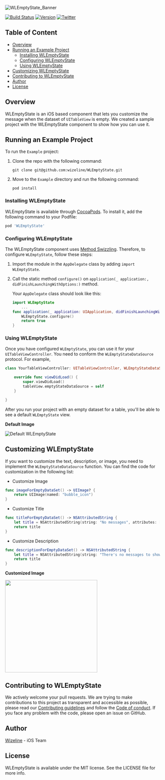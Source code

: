 ![WLEmptyState_Banner](https://user-images.githubusercontent.com/6756995/55449438-bf01f300-5588-11e9-9c0d-dd48bd5babb4.png)

[![Build Status](https://travis-ci.com/wizeline/predictive-listening.svg?token=x5gYJeA2Y1cf76HyTTzK&branch=develop)](https://travis-ci.com/wizeline/predictive-listening)
[![Version](https://img.shields.io/cocoapods/v/WLEmptyState.svg?style=flat)](https://cocoapods.org/pods/WLEmptyState)
[![Twitter](https://img.shields.io/twitter/follow/theWizeline.svg?label=Wizeline%20&style=flat)](http://twitter.com/thewizeline)

## Table of Content <!-- omit in toc -->

- [Overview](#overview)
- [Running an Example Project](#running-an-example-project)
  - [Installing WLEmptyState](#installing-wlemptystate)
  - [Configuring WLEmptyState](#configuring-wlemptystate)
  - [Using WLEmptyState](#using-wlemptystate)
- [Customizing WLEmptyState](#customizing-wlemptystate)
- [Contributing to WLEmptyState](#contributing-to-wlemptystate)
- [Author](#author)
- [License](#license)

## Overview

WLEmptyState is an iOS based component that lets you customize the message when the dataset of `UITableView` is empty. We created a sample project with the WLEmptyState component to show how you can use it.

## Running an Example Project

To run the `Example` project:

1. Clone the repo with the following command:

    `git clone git@github.com:wizeline/WLEmptyState.git`

2. Move to the `Example` directory and run the following command:

    `pod install`

### Installing WLEmptyState

WLEmptyState is available through [CocoaPods](https://cocoapods.org). To install it, add the following command to your Podfile:

```ruby
pod 'WLEmptyState'
```

### Configuring WLEmptyState

The WLEmptyState component uses [Method Swizzling](https://nshipster.com/method-swizzling/). Therefore, to configure `WLEmptyState`, follow these steps:

1. Import the module in the `AppDelegate` class by adding `import WLEmptyState`.

2. Call the static method `configure()` on `application(_ application:, didFinishLaunchingWithOptions:)` method.

    Your `AppDelegate` class should look like this:

    ```Swift
    import WLEmptyState
        ...
    func application(_ application: UIApplication, didFinishLaunchingWithOptions launchOptions: [UIApplication.LaunchOptionsKey: Any]?) -> Bool {
        WLEmptyState.configure()
        return true
    }
    ```

### Using WLEmptyState

Once you have configured `WLEmptyState`, you can use it for your `UITableViewController`. You need to conform the `WLEmptyStateDataSource` protocol. For example,

```Swift
class YourTableViewController: UITableViewController, WLEmptyStateDataSource {

    override func viewDidLoad() {
        super.viewDidLoad()
        tableView.emptyStateDataSource = self
    }

}
```

After you run your project with an empty dataset for a table, you'll be able to see a default `WLEmptyState` view.

**Default Image**

![Default WLEmptyState](https://user-images.githubusercontent.com/6756995/52525837-21b7cc00-2c75-11e9-8ef4-6c2ca226ddb3.png)

## Customizing WLEmptyState

If you want to customize the text, description, or image, you need to implement the `WLEmptyStateDataSource` function. You can find the code for customization in the following list:

- Customize Image

```Swift
func imageForEmptyDataSet() -> UIImage? {
    return UIImage(named: "bubble_icon")
}
```

- Customize Title

```Swift
func titleForEmptyDataSet() -> NSAttributedString {
    let title = NSAttributedString(string: "No messages", attributes: [NSAttributedString.Key.font: UIFont.preferredFont(forTextStyle: .headline)])
    return title
}
```

- Customize Description

```Swift
func descriptionForEmptyDataSet() -> NSAttributedString {
    let title = NSAttributedString(string: "There's no messages to show.", attributes: [NSAttributedString.Key.font: UIFont.preferredFont(forTextStyle: .caption1)])
    return title
}
```

**Customized Image**

<img src="https://user-images.githubusercontent.com/3466367/52595877-8fe6c500-2e14-11e9-85f3-2937746d4b24.png" width="300">

## Contributing to WLEmptyState

We actively welcome your pull requests. We are trying to make contributions to this project as transparent and accessible as possible, please read our [Contributing guidelines](contributing.md) and follow the [Code of conduct](CODE_OF_CONDUCT.md).
If you face any problem with the code, please open an issue on GitHub.

## Author

[Wizeline](https://www.wizeline.com) - iOS Team

## License

WLEmptyState is available under the MIT license. See the LICENSE file for more info.
